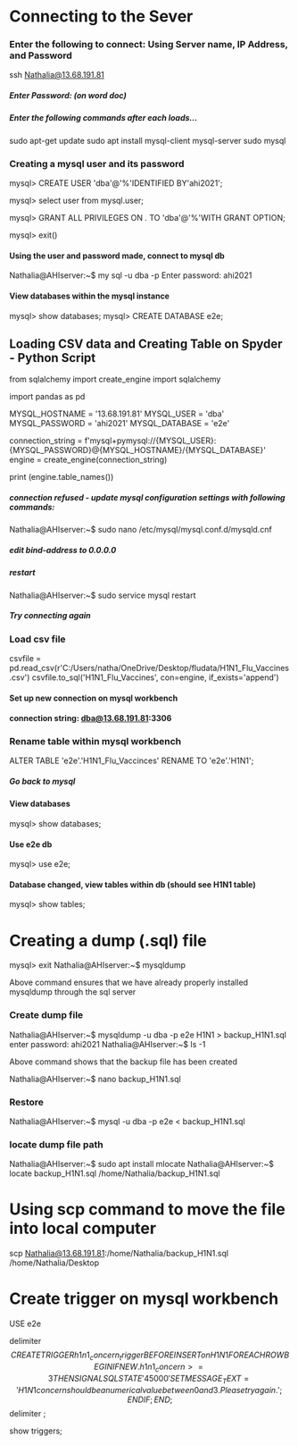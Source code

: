
#  Connecting to the Sever 
### Enter the following to connect: Using Server name, IP Address, and Password

 ssh Nathalia@13.68.191.81
##### Enter Password: (on word doc)
##### Enter the following commands after each loads...
  sudo apt-get update
  sudo apt install mysql-client mysql-server
  sudo mysql
  
### Creating a mysql user and its password

mysql> CREATE USER 'dba'@'%'IDENTIFIED BY'ahi2021';

mysql> select user from mysql.user;

mysql> GRANT ALL PRIVILEGES ON *.* TO 'dba'@'%'WITH GRANT OPTION;

mysql> exit()

#### Using the user and password made, connect to mysql db

Nathalia@AHIserver:~$ my sql -u dba -p
Enter password: ahi2021

#### View databases within the mysql instance

mysql> show databases;
mysql> CREATE DATABASE e2e;

## Loading CSV data and Creating Table on Spyder - Python Script

from sqlalchemy import create_engine
import sqlalchemy

import pandas as pd

MYSQL_HOSTNAME = '13.68.191.81'
MYSQL_USER = 'dba'
MYSQL_PASSWORD = 'ahi2021'
MYSQL_DATABASE = 'e2e'

connection_string = f'mysql+pymysql://{MYSQL_USER}:{MYSQL_PASSWORD}@{MYSQL_HOSTNAME}/{MYSQL_DATABASE}'
engine = create_engine(connection_string)

print (engine.table_names())


##### connection refused - update mysql configuration settings with following commands:
Nathalia@AHIserver:~$ sudo nano /etc/mysql/mysql.conf.d/mysqld.cnf
##### edit bind-address to 0.0.0.0
##### restart
Nathalia@AHIserver:~$ sudo service mysql restart 

##### Try connecting again
### Load csv file

csvfile = pd.read_csv(r'C:/Users/natha/OneDrive/Desktop/fludata/H1N1_Flu_Vaccines.csv')
csvfile.to_sql('H1N1_Flu_Vaccines', con=engine, if_exists='append')


#### Set up new connection on mysql workbench 
#### connection string: dba@13.68.191.81:3306

### Rename table within mysql workbench
ALTER TABLE 'e2e'.'H1N1_Flu_Vaccinces'
RENAME TO 'e2e'.'H1N1';

##### Go back to mysql
#### View databases
mysql> show databases;
#### Use e2e db
mysql> use e2e;
#### Database changed, view tables within db (should see H1N1 table)
mysql> show tables;

# Creating a dump (.sql) file
mysql> exit
Nathalia@AHIserver:~$ mysqldump

Above command ensures that we have already properly installed mysqldump through the sql server

### Create dump file
Nathalia@AHIserver:~$ mysqldump -u dba -p e2e H1N1 > backup_H1N1.sql
enter password: ahi2021
Nathalia@AHIserver:~$ ls -1

Above command shows that the backup file has been created

Nathalia@AHIserver:~$ nano backup_H1N1.sql

### Restore
Nathalia@AHIserver:~$ mysql -u dba -p e2e < backup_H1N1.sql

### locate dump file path

Nathalia@AHIserver:~$ sudo apt install mlocate
Nathalia@AHIserver:~$ locate backup_H1N1.sql
/home/Nathalia/backup_H1N1.sql

# Using scp command to move the file into local computer

scp Nathalia@13.68.191.81:/home/Nathalia/backup_H1N1.sql /home/Nathalia/Desktop


# Create trigger on mysql workbench

USE e2e

delimiter $$
CREATE TRIGGER h1n1_concern_trigger BEFORE INSERT on H1N1 
FOR EACH ROW
BEGIN
	IF NEW.h1n1_concern >= 3 THEN
		SIGNAL SQLSTATE '45000'
		SET MESSAGE_TEXT = 'H1N1 concern should be a numerical value between 0 and 3. Please try again.';
    END IF;
END; $$
delimiter ;

show triggers;












